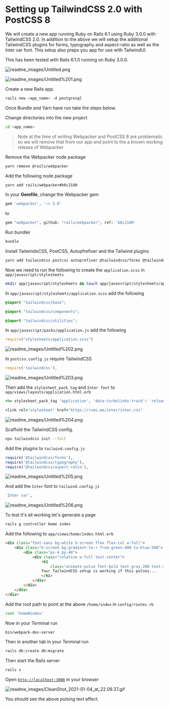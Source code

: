 # Setting up TailwindCSS 2.0 with PostCSS 8

We will create a new app running Ruby on Rails 6.1 using Ruby 3.0.0 with TailwindCSS 2.0.
In addition to the above we will setup the additional TailwindCSS plugins for forms, typography and aspect-ratio as well as the Inter var font.
This setup also preps you app for use with TailwindUI.

This has been tested with Rails 6.1.0 running on Ruby 3.0.0.

![readme_images/Untitled.png](readme_images/Untitled.png)

![readme_images/Untitled%201.png](readme_images/Untitled%201.png)

Create a new Rails app.

```bash
rails new <app_name> -d postgresql
```

Once Bundle and Yarn have run take the steps below.

Change directories into the new project

```bash
cd <app_name>
```

> Note at the time of writing Webpacker and PostCSS 8 are problematic so we will remove that from our app and point to the a known working release of Webpacker

Remove the Webpacker node package

```bash
yarn remove @rails/webpacker
```

Add the following node package

```bash
yarn add rails/webpacker#b6c2180
```

In your **Gemfile**, change the Webpacker gem

```bash
gem 'webpacker', '~> 5.0'
```

to

```bash
gem "webpacker", github: "rails/webpacker", ref: 'b6c2180'
```

Run bundler

```bash
bundle
```

Install TailwindsCSS, PostCSS,  Autopfrefixer and the Tailwind plugins

```bash
yarn add tailwindcss postcss autoprefixer @tailwindcss/forms @tailwindcss/typography @tailwindcss/aspect-ratio
```

Now we need to run the following to create the `application.scss` in `app/javascript/stylesheets`

```bash
mkdir app/javascript/stylesheets && touch app/javascript/stylesheets/application.scss
```

In `app/javascript/stylesheets/application.scss` add the following

```scss
@import "tailwindcss/base";

@import "tailwindcss/components";

@import "tailwindcss/utilities";
```

In `app/javascript/packs/application.js` add the following

```jsx
require("stylesheets/application.scss")
```

![readme_images/Untitled%202.png](readme_images/Untitled%202.png)

In `postcss.config.js` require TailwindCSS

```jsx
require('tailwindcss'),  
```

![readme_images/Untitled%203.png](readme_images/Untitled%203.png)

Then add the `stylesheet_pack_tag` and `Inter font` to `app/views/layouts/application.html.erb`

```ruby
<%= stylesheet_pack_tag 'application', 'data-turbolinks-track': 'reload' %>
```

```ruby
<link rel="stylesheet" href="https://rsms.me/inter/inter.css"
```

![readme_images/Untitled%204.png](readme_images/Untitled%204.png)

Scaffold the TailwindCSS config.

```bash
npx tailwindcss init --full
```

Add the plugins to `tailwind.config.js`

```ruby
require('@tailwindcss/forms'),
require('@tailwindcss/typography'),
require('@tailwindcss/aspect-ratio'),
```

![readme_images/Untitled%205.png](readme_images/Untitled%205.png)

And add the `Inter` font  to `tailwind.config.js`

```ruby
'Inter var',
```

![readme_images/Untitled%206.png](readme_images/Untitled%206.png)

To test it's all working let's generate a page

```bash
rails g controller Home index
```

Add the following to `app/views/home/index.html.erb`

```html
<div class="font-sans bg-white h-screen flex flex-col w-full">
	<div class="h-screen bg-gradient-to-r from-green-400 to-blue-500">
		<div class="px-4 py-48">
			<div class="relative w-full text-center">
				<h1
					class="animate-pulse font-bold text-gray-200 text-2xl mb-6">
				Your TailwindCSS setup is working if this pulses...
				</h1>
			</div>
		</div>
	</div>
</div>
```

Add the root path to point at the above `/home/index` in `config/routes.rb`

```jsx
root 'home#index'
```

Now in your Terminal run

```bash
bin/webpack-dev-server
```

Then in another tab in your Terminal run

```bash
rails db:create db:migrate
```

Then start the Rails server

```bash
rails s
```

Open [`http://localhost:3000`](http://localhost:3000/home/index) in your browser

![readme_images/CleanShot_2021-01-04_at_22.09.37.gif](readme_images/CleanShot_2021-01-04_at_22.09.37.gif)

You should see the above pulsing text effect.